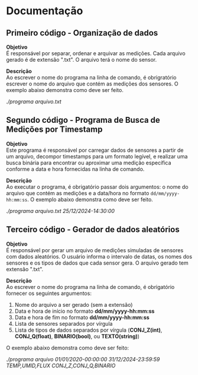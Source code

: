 # Documentação
## Primeiro código - Organização de dados
**Objetivo**<br>
É responsável por separar, ordenar e arquivar as medições. Cada arquivo gerado é de extensão ".txt". O arquivo terá o nome do sensor.

**Descrição**<br>
Ao escrever o nome do programa na linha de comando, é obrigratório escrever o nome do arquivo que contém as medições dos sensores. O exemplo abaixo demonstra como deve ser feito.

*./programa arquivo.txt*


## Segundo código - Programa de Busca de Medições por Timestamp
**Objetivo**<br>
Este programa é responsável por carregar dados de sensores a partir de um arquivo, decompor timestamps para um formato legível, e realizar uma busca binária para encontrar ou aproximar uma medição específica conforme a data e hora fornecidas na linha de comando.

**Descrição**<br>
Ao executar o programa, é obrigatório passar dois argumentos: o nome do arquivo que contém as medições e a data/hora no formato `dd/mm/yyyy-hh:mm:ss`. O exemplo abaixo demonstra como deve ser feito.

*./programa arquivo.txt 25/12/2024-14:30:00*


## Terceiro código - Gerador de dados aleatórios

**Objetivo**<br>
É responsável por gerar um arquivo de medições simuladas de sensores com dados aleatórios. O usuário informa o intervalo de datas, os nomes dos sensores e os tipos de dados que cada sensor gera. O arquivo gerado tem extensão ".txt".

**Descrição**<br>
Ao escrever o nome do programa na linha de comando, é obrigatório fornecer os seguintes argumentos:

1. Nome do arquivo a ser gerado (sem a extensão)
2. Data e hora de início no formato **dd/mm/yyyy-hh:mm:ss**
3. Data e hora de fim no formato **dd/mm/yyyy-hh:mm:ss**
4. Lista de sensores separados por vírgula
5. Lista de tipos de dados separados por vírgula (**CONJ_Z(int)**, **CONJ_Q(float)**, **BINARIO(bool)**, ou **TEXTO(string)**)

O exemplo abaixo demonstra como deve ser feito:

*./programa arquivo 01/01/2020-00:00:00 31/12/2024-23:59:59 TEMP,UMID,FLUX CONJ_Z,CONJ_Q,BINARIO*

